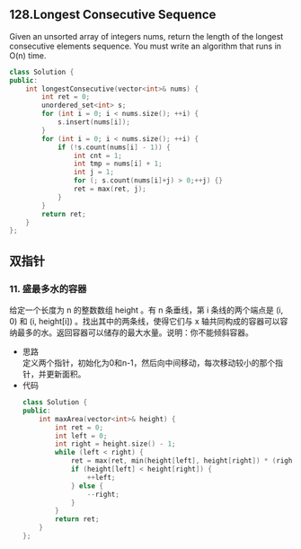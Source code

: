 ## 128.Longest Consecutive Sequence

Given an unsorted array of integers nums, return the length of the longest consecutive elements sequence.
You must write an algorithm that runs in O(n) time.

```c++
class Solution {
public:
    int longestConsecutive(vector<int>& nums) {
        int ret = 0;
        unordered_set<int> s;
        for (int i = 0; i < nums.size(); ++i) {
            s.insert(nums[i]);
        }
        for (int i = 0; i < nums.size(); ++i) {
            if (!s.count(nums[i] - 1)) {
                int cnt = 1; 
                int tmp = nums[i] + 1;
                int j = 1;
                for (; s.count(nums[i]+j) > 0;++j) {}
                ret = max(ret, j);
            }
        }
        return ret;
    }
};
```

## 双指针

### 11. 盛最多水的容器

给定一个长度为 n 的整数数组 height 。有 n 条垂线，第 i 条线的两个端点是 (i, 0) 和 (i, height[i]) 。找出其中的两条线，使得它们与 x 轴共同构成的容器可以容纳最多的水。返回容器可以储存的最大水量。说明：你不能倾斜容器。

* 思路  
定义两个指针，初始化为0和n-1，然后向中间移动，每次移动较小的那个指针，并更新面积。
* 代码
    ```c++
    class Solution {
    public:
        int maxArea(vector<int>& height) {
            int ret = 0;
            int left = 0;
            int right = height.size() - 1;
            while (left < right) { 
                ret = max(ret, min(height[left], height[right]) * (right-left));
                if (height[left] < height[right]) {
                    ++left;
                } else {
                    --right;
                }
            }
            return ret;
        }
    };
    ```
